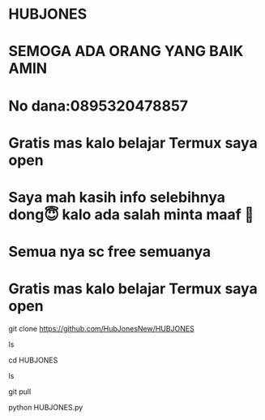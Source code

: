 # HUBJONES

# SEMOGA ADA ORANG YANG BAIK AMIN

# No dana:0895320478857

# Gratis mas kalo belajar Termux saya open

# Saya mah kasih info selebihnya dong😇 kalo ada salah minta maaf 🙏

# Semua nya sc free semuanya

# Gratis mas kalo belajar Termux saya open

git clone https://github.com/HubJonesNew/HUBJONES

ls

cd HUBJONES

ls

git pull

python HUBJONES.py
